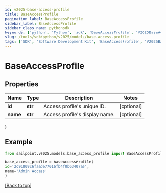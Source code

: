 ```yaml
---
id: v2025-base-access-profile
title: BaseAccessProfile
pagination_label: BaseAccessProfile
sidebar_label: BaseAccessProfile
sidebar_class_name: pythonsdk
keywords: ['python', 'Python', 'sdk', 'BaseAccessProfile', 'V2025BaseAccessProfile'] 
slug: /tools/sdk/python/v2025/models/base-access-profile
tags: ['SDK', 'Software Development Kit', 'BaseAccessProfile', 'V2025BaseAccessProfile']
---
```


# BaseAccessProfile


## Properties

Name | Type | Description | Notes
------------ | ------------- | ------------- | -------------
**id** | **str** | Access profile's unique ID. | [optional] 
**name** | **str** | Access profile's display name. | [optional] 
}

## Example

```python
from sailpoint.v2025.models.base_access_profile import BaseAccessProfile

base_access_profile = BaseAccessProfile(
id='2c91809c6faade77016fb4f0b63407ae',
name='Admin Access'
)

```
[[Back to top]](#) 

